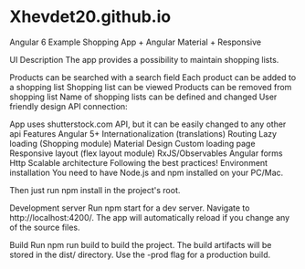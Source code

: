 # Xhevdet20.github.io




Angular 6 Example Shopping App + Angular Material + Responsive

UI Description
The app provides a possibility to maintain shopping lists.

Products can be searched with a search field
Each product can be added to a shopping list
Shopping list can be viewed
Products can be removed from shopping list
Name of shopping lists can be defined and changed
User friendly design
API connection:

App uses shutterstock.com API, but it can be easily changed to any other api
Features
Angular 5+
Internationalization (translations)
Routing
Lazy loading (Shopping module)
Material Design
Custom loading page
Responsive layout (flex layout module)
RxJS/Observables
Angular forms
Http
Scalable architecture
Following the best practices!
Environment installation
You need to have Node.js and npm installed on your PC/Mac.

Then just run npm install in the project's root.

Development server
Run npm start for a dev server. Navigate to http://localhost:4200/. The app will automatically reload if you change any of the source files.

Build
Run npm run build to build the project. The build artifacts will be stored in the dist/ directory. Use the -prod flag for a production build.
